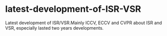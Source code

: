 # latest-development-of-ISR-VSR
Latest development of ISR/VSR.Mainly ICCV, ECCV and CVPR about ISR and VSR, especially lasted two years developments.
